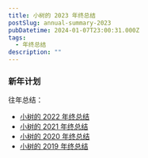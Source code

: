 ```yaml
---
title: 小树的 2023 年终总结
postSlug: annual-summary-2023
pubDatetime: 2024-01-07T23:00:31.000Z
tags:
  - 年终总结
description: ""
---
```


### 新年计划

往年总结：

- [小树的 2022 年终总结](https://mp.weixin.qq.com/s/7XsY5S28uc345B-cwbMJ7A)
- [小树的 2021 年终总结](https://mp.weixin.qq.com/s/AZVkG8SnnVOInGMzhLSHhg)
- [小树的 2020 年终总结](https://mp.weixin.qq.com/s/lNfHa1v7J-rKdC-ZnRHFKQ)
- [小树的 2019 年终总结](https://mp.weixin.qq.com/s/DKjlpFo9GGKumjHx0Jb7SQ)
